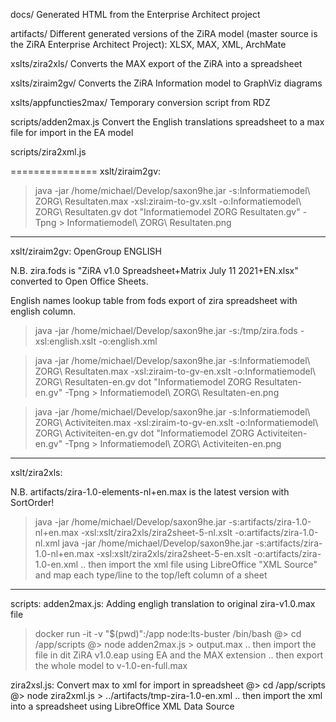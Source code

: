 
docs/ Generated HTML from the Enterprise Architect project

artifacts/ Different generated versions of the ZiRA model (master source is the ZiRA Enterprise Architect Project): XLSX, MAX, XML, ArchMate

xslts/zira2xls/ Converts the MAX export of the ZiRA into a spreadsheet

xslts/ziraim2gv/ Converts the ZiRA Information model to GraphViz diagrams

xslts/appfuncties2max/ Temporary conversion script from RDZ

scripts/adden2max.js Convert the English translations spreadsheet to a max file for import in the EA model 

scripts/zira2xml.js

===============
xslt/ziraim2gv:

> java -jar /home/michael/Develop/saxon9he.jar -s:Informatiemodel\ ZORG\ Resultaten.max -xsl:ziraim-to-gv.xslt -o:Informatiemodel\ ZORG\ Resultaten.gv
> dot "Informatiemodel ZORG Resultaten.gv" -Tpng > Informatiemodel\ ZORG\ Resultaten.png

----------------
xslt/ziraim2gv: OpenGroup ENGLISH

N.B. zira.fods is "ZiRA v1.0 Spreadsheet+Matrix July 11 2021+EN.xlsx" converted to Open Office Sheets.

English names lookup table from fods export of zira spreadsheet with english column.
> java -jar /home/michael/Develop/saxon9he.jar -s:/tmp/zira.fods -xsl:english.xslt -o:english.xml 

> java -jar /home/michael/Develop/saxon9he.jar -s:Informatiemodel\ ZORG\ Resultaten.max -xsl:ziraim-to-gv-en.xslt -o:Informatiemodel\ ZORG\ Resultaten-en.gv
> dot "Informatiemodel ZORG Resultaten-en.gv" -Tpng > Informatiemodel\ ZORG\ Resultaten-en.png

> java -jar /home/michael/Develop/saxon9he.jar -s:Informatiemodel\ ZORG\ Activiteiten.max -xsl:ziraim-to-gv-en.xslt -o:Informatiemodel\ ZORG\ Activiteiten-en.gv
> dot "Informatiemodel ZORG Activiteiten-en.gv" -Tpng > Informatiemodel\ ZORG\ Activiteiten-en.png
-----------------
xslt/zira2xls:

N.B. artifacts/zira-1.0-elements-nl+en.max is the latest version with SortOrder!

> java -jar /home/michael/Develop/saxon9he.jar -s:artifacts/zira-1.0-nl+en.max -xsl:xslt/zira2xls/zira2sheet-5-nl.xslt -o:artifacts/zira-1.0-nl.xml
> java -jar /home/michael/Develop/saxon9he.jar -s:artifacts/zira-1.0-nl+en.max -xsl:xslt/zira2xls/zira2sheet-5-en.xslt -o:artifacts/zira-1.0-en.xml
.. then import the xml file using LibreOffice "XML Source" and map each type/line to the top/left column of a sheet  

-----------------
scripts:
adden2max.js: Adding engligh translation to original zira-v1.0.max file

> docker run -it -v "$(pwd)":/app node:lts-buster /bin/bash
@> cd /app/scripts
@> node adden2max.js > output.max
.. then import the file in dit ZiRA v1.0.eap using EA and the MAX extension
.. then export the whole model to v-1.0-en-full.max

zira2xsl.js: Convert max to xml for import in spreadsheet
@> cd /app/scripts
@> node zira2xml.js > ../artifacts/tmp-zira-1.0-en.xml
.. then import the xml into a spreadsheet using LibreOffice XML Data Source